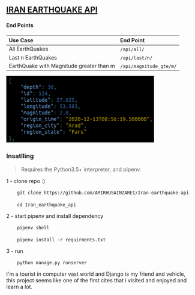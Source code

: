 ## [IRAN EARTHQUAKE API](http://irsc.ut.ac.ir/)

#### End Points
| **Use Case**                            | **End Point**                                                                                                   |
|:----------------------------------------|:----------------------------------------------------------------------------------------------------------------|
|All EarthQuakes                          | `/api/all/`                                                                                                     |
|Last n EarthQuakes                       | `/api/last/n/`                                                                                                  |
|EarthQuake with Magnitude greater than m | `/api/magnitude_gte/m/`                                                                                         

![](images/last5.png)

### Insatlling
>Requires the Python3.5+ interpreter, and pipenv.

  1 - clone repo :)

        git clone https://github.com/AMIRHUSAINZAREI/Iran-earthquake-api

        cd Iran_earthquake_api
  
  2 - start pipenv and install dependency

        pipenv shell

        pipenv install -r requirments.txt

  3 - run

        python manage.py runserver


I'm a tourist in computer vast world and Django is my friend and vehicle, this project seems like one of the first cites that i visited and enjoyed and learn a lot.
